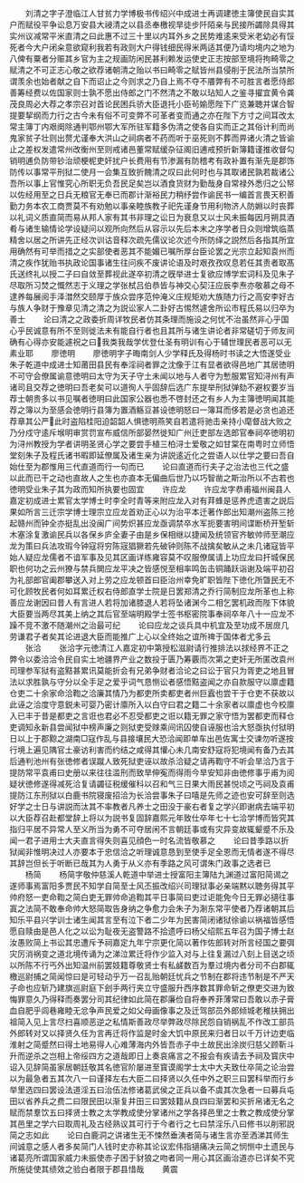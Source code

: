 <!-- { "loadSidebar": true } -->
　　刘清之字子澄临江人甘贫力学博极书传绍兴中成进士再调建徳主簿使民自实其户而赋役平争讼息万安县大祲清之以县丞奉檄视旱徒步阡陌亲与民接所蠲除具得其实州议减常平米直清之曰此惠不过三十里以内耳外乡之民势难逺来受米老幼必有馁死者今大户闭籴意欲窥利我若有政则大户得钱细民得米两适其便乃请均境内之地为八俾有粟者分赈其乡官为主之规画防闲民甚利赖发运使史正志按部至境将拘畸零之赋清之不可正志心敬之欲荐诸朝清之贻以书曰畸零之赋皆州县侵削于民法所当禁所谓羡余也始者献之自下而诏止之今则求之乃自上焉不夺不餍弊有不可胜言者愿侍郎善筹经费以佐国家则士孰不愿出侍郎之门不然清之不敢以玷知人之鉴寻擢宜黄令龚茂良周必大荐之孝宗召对首论民困兵骄大臣退托小臣茍媮愿陛下广览兼聴并谋合智提要挈纲而力行之古今未有俗不可变弊不可革者变而通之亦在陛下方寸之间耳改太常主簿丁内艰阕除通判鄂州鄂大军所驻军籍多伪清之使各自实而正之其俗计利而尚鬼家贫子壮则出赘尤谨奉大洪山之祠病者不药而听于巫死则不葬而畀诸火清之皆谕止之差权发遣常州改衡州至则戒诸邑董常赋缓杂征阁旧逋戒预折新簿籍谨推收督勾销明逋负防带钞治顽梗柅吏奸扰户长费用有节渗漏有防稽考有政补置有渐先是郡饰防传以事常平刑狱二使月一会集互致折餽清之叹曰此何时也与其取诸民孰若裁诸公吾所以事上官惟究心所职无负吾民足矣岂以酒食货财为勤哉身自常禄外悉归之公帑以佐经用至之日兵无粮官无奉已而郡计渐裕民力稍纾尝作谕民书一编首言畏天积善勤力务本农工商贾莫不有劝勉以事亲睦族教子祀先谨身节用利物济人防婣以时丧葬以礼词义质直简而易从邦人家有其书非理之讼日为衰息又以士风未振每因月朔具酒肴与诸生输情论学设疑问以观所向然后从容示以先后本末之序学者日众则增筑临蒸精舍以居之所讲先正经次训诂音释次疏先儒议论次述今所防绎之説然后各指其所宜用确然有可举而措之之实部使者恶其不能媚已嘱所厚台臣论罢之光宗立起知袁州而清之疾作犹贻书执政论国事诸生往问疾不废讲论语及时艰孜孜叹息若任其责者取髙氏送终礼以授二子曰自敛至葬视此遂卒初清之旣举进士复欲应博学宏词科及见朱子尽取所习焚之慨然志于义理之学张栻吕伯恭皆与神交心契汪应辰李焘亦敬慕之母不逮养每展阅手泽澘然交颐厚于族众尝序范仲淹义庄规矩劝大族随力行之高安李好古与族人争财于豫章见清之清之为説讼家人二卦好古惕然遽舍所讼市程氏易以归卒为善士
　　论曰清之之政委折周详牧民者仿其条理而施设之何忧不治虽然非心乎国心乎民诚意有所不至则徙法未有能自行者也且其所与诸生讲论者非常磋切于师友间确有心得亦安能遽祝之曰我类我哉学优登仕圣有明训有心于辅世理民者恶可以无素业耶
　　廖徳明
　　廖徳明字子晦南剑人少学释氏及得杨时书读之大悟遂受业朱子乾道中成进士知莆田县民有奉淫祠者罪之沈像于江有显者欲得邑地广其居徳明不可守会僚属谕意徳明曰太守为天子守土未闻以地与人者守为慙服累官知浔州有声诸司且交荐之徳明曰吾老矣可以道徇人乎固辞后选广东提举刑狱弹劾不避权要岁当荐士朝贵多以书见嘱者徳明曰此国家公器也悉不啓封还之有乡人为主簿徳明闻其能荐之簿以为至感会徳明行县簿为置酒觞豆甚设徳明怒曰一簿耳而侈若是必贪也追还荐章其公严此时盗陷桂阳迫韶韶人惧徳明燕笑自若遣将驰击亲持小麾督战大败之乃分戍守逺斥堠明审赏罚宣布威信所部晏然徙知广州迁吏部左选郎官奉祠卒徳明初为浔州教授为学者讲明圣贤心学之要尝手植三柏浔士爱敬之如甘棠在南粤时立师悟堂刻朱子及程氏诸书暇即延僚属及诸生亲为讲説逺近化之尝语人以仕学之要曰吾自始仕至为郡惟用三代直道而行一句而已
　　论曰直道而行夫子之治法也三代之盛以此而已干之动也直故人之生也亦直本无偏曲后世乃以巧智凿之斯治所以不古若也徳明受业朱子其为政而知所执要也固宜
　　许应龙
　　许应龙字恭甫福州闽县人嘉定初成进士累官太学博士时李全时青等来附应龙入对有荓蜂是惩养虎遗害之説后果如所言三迁宗学博士理宗立应龙首劝正心以为治平本迁著作郎出知潮州盗陈三抢起赣州而钟全亦挺乱出没闽广间势炽甚应龙亟调禁卒水军扼要害明间谍断桥开堑斩木塞涂复激谕民兵以各保乡庐全妻子由是乡保相继以捷闻及统领官齐敏帅师至潮应龙为策曰兵法攻瑕今钟寇将穷陈宼猖獗若先破钟则陈不战擒矣敏从之未几诸寇皆平始人疑应龙儒者不谙军事及见其区画详练雍容莫不叹服僚属请上功应龙曰扞城保民职也何功之云州獠与禁兵閧应龙平决之皆感悦至相率鸣缶击铜踊跃诣谢及端平初召为礼部郎官阖郡攀送入对上劳之应龙顿首曰臣治州幸免旷职皆陛下徳化所曁民无不可化顾牧民者何如耳累迁权右侍郎直学士院是日罢郑清之乔行简制应龙所革也上称善应龙谢因曰昔人有言进人若将加诸膝退人若将坠诸渊今二相乞罢机政而陛下体貌大臣要当两尽其美上纳之其后官至端明殿学士签书枢密院事奉祠卒年八十一应龙不躁不竞不激不随潮州之治最可纪
　　论曰应龙之谈兵具中机宜及至功成不居庻几劳谦君子者矣其论进退大臣而能推广上心以全终始之谊所禆于国体者尤多云
　　张洽
　　张洽字元徳清江人嘉定初中第授松滋尉请行推排法以捄经界不正之弊令以委洽洽令民自实土地疆界产业之数投于匮乃筹覈而次第之吏奸无所匿改袁州司理参军狱有盗黠甚累讯莫能折会有兄弟争财者洽论之曰讼于官只为胥吏之地且冒法以求胜孰与守分以全手足之爱乎词气恳恻讼者感悟黠盗闻之亦自款服守以廪虚籍仓吏二十余家命洽鞫之洽廉其情乃为都吏所卖都吏者州巨蠧也尝干于仓吏不获故以此诬之洽度守意鋭未可婴乃密计廪所入以白守曰君之籍二十余家者以廪虚也今校廪入已丰于昔是都吏之言诳也君必不忍受都吏之诳以籍无罪之家守悟为罢都吏而释仓吏调知永新县尝闻狱中榜声廉之则狱吏受赇乘间讯囚使自诬服也洽大怒亟执付狱明日以上于郡黥之湖南□寇作乱与县接壤民大恐洽闻即单车出邑佐寓士交谏勿听遂按行境上遍见隅官土豪访利害而约结之咸得其懽心未几南安舒寇将犯境闻有备乃去其后通判池州有张徳修者误蹴人致死狱吏诬以故杀洽疑之请再鞫守不听会旱洽乃言于提防常平袁甫曰史册以来往往滥刑而致旱伸寃而得雨今旱安知非由徳修事乎甫为阅疑状徳修遂得减死洽复请蠲征税缓催科以召和气三日果大雨民甚悦顷之丐祠及袁甫提防江东刑狱以白鹿书院寝废招洽为长洽尝事朱子曰嘻是先师之迹也安可辞至则选好学之士日与讲説而汰其不率教者凡养士之田没于豪右者复之学兴即谢病去端平初以大臣荐召赴都堂辞上将以为説书复固辞嘉熙元年致仕卒年七十七洽学博而皆究其指归平居不异常人至义所当为勇不可夺居闲不言朝廷事或有灾异变故辄颦蹙不乐及闻一君子进用士大夫直言得失则喜见顔色一时名流皆敬慕之
　　论曰昔季路以折狱闻非惟明决过人亦要本于忠信洽之听理诚意恳到至使手足全恩而无情者遂不得尽其辞岂但长于听断已哉其为人勇于从义亦有季路之风可谓朱门政事之选者已
　　杨简
　　杨简字敬仲慈溪人乾道中举进士授富阳主簿陆九渊道过富阳简谒之遂师事焉富阳多贾民不知学自简至士风丕振改绍兴司理狱事必亲端黙以聴务得其平帅府怒一吏命鞫之简白吏无罪帅命追鞫其平日事简曰吏过讵能免今日无罪必擿往事寘之法简不敢奉命帅大怒简取告身纳之争愈力会朱子为淛东常平使者乃荐诸朝其后知乐平县兴学训士诸生闻其言至有泣下者二少年为民害简闭诸狱徐谕以祸福皆感悟愿自赎由是邑人化之以讼为耻夜无盗警路不拾遗呼曰杨父绍熙五年召为国子博士赵汝愚败简上书讼其忠遭斥予祠嘉定九年宁宗更化简以著作佐郎转对所言经国之要弭灾厉消祸变之道北境传诵为之涕泣累迁将作少监入对与上往复漏过八刻上目送之顷以所陈不行丐外出知温州前罢妓籍尊敬贤士有私鹾数百为羣过境内者分司不白郡辄檄巡尉捕之简闻惊曰是可轻动乎万一召乱贻朝廷忧兵之节制在郡将违节制是不严天子命也应斩乃建旗巡尉庭下刽手两行夹立守盛服升西序数其罪命斩之僚吏交进为致悔罪意久乃得释而奏罢分司其纪律如此简在郡廉俭自将奉养菲薄常曰吾敢以赤子膏血自肥乎闾巷雍睦无忿争声民爱之如父母画像事之及迁驾部员外郎倾城老稚扶拥出祖简入见上言尽扫喜顺恶逆之私情斯善政尽举弊政尽除民怨自销祸乱不作改工部员外郎转对又以择贤久任为言再迁将作监是时金大饥中原民来归者日以千万计边吏临淮射之简蹙然曰得土地易得人心难薄海内外皆吾赤子中土故民出涂炭归慈父顾靳斗升而逆杀之岂相上帝绥四方之道哉即日上奏哀痛言之不报会有疾请去予祠及寳庆中诏入见辞简虽家居朝廷敬其名徳官阶屡进至寳谟阁学士太中大夫致仕卒简之论治尝以为最急者五其次八一曰谨择左右大臣二曰择贤以久任中外之职三曰罢科举而行乡举里选四曰罢设法道淫五曰治伍法修诸葛武侯之正兵以备不虞其次急者一曰募兵屯田以省养兵之费二曰限民田以渐复井田三曰罢妓籍从良四曰渐罢和买折帛诸无名之赋而禁羣饮五曰择贤士教之太学教成使分掌诸州之学各择邑里之士教之教成使分掌其邑里之学六曰取周礼及古经熟议其可行于今者行之七曰禁淫乐八曰修书以削邪説简之志如此
　　论曰白鹿洞之讲诸生无不悚然垂洟者简与诸生言亦至洒涕其师生间诚意之感人者多矣简门人钱时史亦称其论议宏伟指擿痛决云简之悯恻中土遗民与诸葛亮所谓国家威力未振使赤子困于豺狼之吻者同一用心其区画治道亦已详矣不究所施徒使其绩效之验白者限于郡县惜哉
　　黄震

